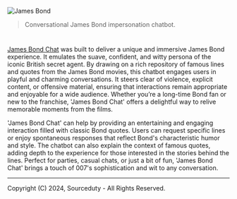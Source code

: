 ![James Bond](https://github.com/sourceduty/James_Bond_Chat/assets/123030236/1493e2d2-e2fc-462d-bb66-115b912f1856)

> Conversational James Bond impersonation chatbot. 

#

[James Bond Chat](https://chatgpt.com/g/g-JekL5ijcl-james-bond-chat) was built to deliver a unique and immersive James Bond experience. It emulates the suave, confident, and witty persona of the iconic British secret agent. By drawing on a rich repository of famous lines and quotes from the James Bond movies, this chatbot engages users in playful and charming conversations. It steers clear of violence, explicit content, or offensive material, ensuring that interactions remain appropriate and enjoyable for a wide audience. Whether you’re a long-time Bond fan or new to the franchise, 'James Bond Chat' offers a delightful way to relive memorable moments from the films.

'James Bond Chat' can help by providing an entertaining and engaging interaction filled with classic Bond quotes. Users can request specific lines or enjoy spontaneous responses that reflect Bond's characteristic humor and style. The chatbot can also explain the context of famous quotes, adding depth to the experience for those interested in the stories behind the lines. Perfect for parties, casual chats, or just a bit of fun, 'James Bond Chat' brings a touch of 007's sophistication and wit to any conversation.

***
Copyright (C) 2024, Sourceduty - All Rights Reserved.
